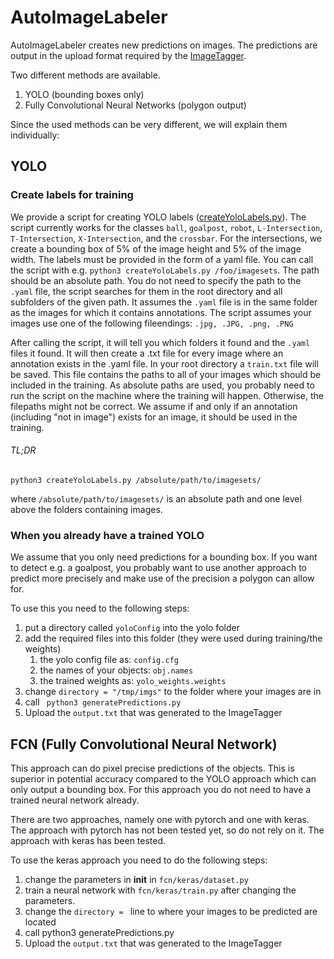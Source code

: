 # AutoImageLabeler
AutoImageLabeler creates new predictions on images.
The predictions are output in the upload format required by the [ImageTagger](https://github.com/bit-bots/imagetagger).

Two different methods are available.
1. YOLO (bounding boxes only)
1. Fully Convolutional Neural Networks (polygon output)

Since the used methods can be very different, we will explain them individually:

## YOLO


### Create labels for training
We provide a script for creating YOLO labels ([createYoloLabels.py](https://github.com/bit-bots/AutoImageLabeler/blob/master/yolo/createYoloLabels.py)).
The script currently works for the classes `ball`, `goalpost`, `robot`, `L-Intersection`, `T-Intersection`, `X-Intersection`, and the `crossbar`.
For the intersections, we create a bounding box of 5% of the image height and 5% of the image width.
The labels must be provided in the form of a yaml file.
You can call the script with e.g. `python3 createYoloLabels.py /foo/imagesets`.
The path should be an absolute path.
You do not need to specify the path to the `.yaml` file, the script searches for them in the root directory and all subfolders of the given path.
It assumes the `.yaml` file is in the same folder as the images for which it contains annotations.
The script assumes your images use one of the following fileendings: `.jpg, .JPG, .png, .PNG`

After calling the script, it will tell you which folders it found and the `.yaml` files it found.
It will then create a .txt file for every image where an annotation exists in the .yaml file.
In your root directory a `train.txt` file will be saved.
This file contains the paths to all of your images which should be included in the training.
As absolute paths are used, you probably need to run the script on the machine where the training will happen.
Otherwise, the filepaths might not be correct.
We assume if and only if an annotation (including "not in image") exists for an image, it should be used in the training.

###### TL;DR
`python3 createYoloLabels.py /absolute/path/to/imagesets/`

where `/absolute/path/to/imagesets/` is an absolute path and one level above the folders containing images.

### When you already have a trained YOLO
We assume that you only need predictions for a bounding box.
If you want to detect e.g. a goalpost, you probably want to use another approach to predict more precisely and make use of the precision a polygon can allow for.

To use this you need to the following steps:
1. put a directory called ``yoloConfig`` into the yolo folder
1. add the required files into this folder (they were used during training/the weights)
    1. the yolo config file as: ``config.cfg``
    1. the names of your objects: ``obj.names``
    1. the trained weights as: ``yolo_weights.weights``
1. change ``directory = "/tmp/imgs"`` to the folder where your images are in
1. call `` python3 generatePredictions.py``
1. Upload the ``output.txt`` that was generated to the ImageTagger

## FCN (Fully Convolutional Neural Network)

This approach can do pixel precise predictions of the objects.
This is superior in potential accuracy compared to the YOLO approach which can only output a bounding box.
For this approach you do not need to have a trained neural network already.

There are two approaches, namely one with pytorch and one with keras.
The approach with pytorch has not been tested yet, so do not rely on it.
The approach with keras has been tested.

To use the keras approach you need to do the following steps:
1. change the parameters in __init__ in ``fcn/keras/dataset.py``
1. train a neural network with ``fcn/keras/train.py`` after changing the parameters.
1. change the ``directory = `` line to where your images to be predicted are located
1. call python3 generatePredictions.py
1. Upload the ``output.txt`` that was generated to the ImageTagger
